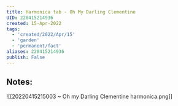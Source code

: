 ```yaml
---
title: Harmonica tab - Oh My Darling Clementine
UID: 220415214936
created: 15-Apr-2022
tags:
  - 'created/2022/Apr/15'
  - 'garden'
  - 'permanent/fact'
aliases: 220415214936
publish: False
---
```

## Notes:

![[20220415215003 ~ Oh my Darling Clementine harmonica.png]]